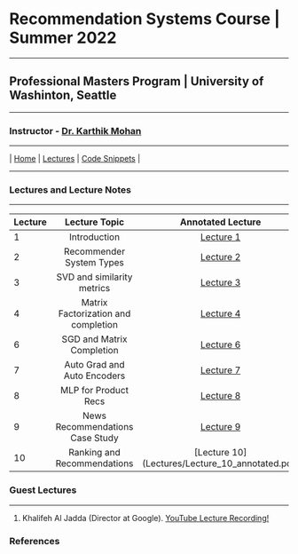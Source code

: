 # Recommendation Systems Course | Summer 2022 

***
 
## Professional Masters Program | University of Washinton, Seattle 

***


### Instructor - [Dr. Karthik Mohan](https://www.ece.uw.edu/people/karthik-mohan/)

***

| [Home](index.md)  | [Lectures](lectures.md)       | [Code Snippets](code_snippets.md)      |


***


### Lectures and Lecture Notes

***

| Lecture | Lecture Topic | Annotated Lecture |
| :--- | :----: | :---: |
| 1 | Introduction | [Lecture 1](Lectures/Lecture_1_annotated.pdf) |
| 2 | Recommender System Types | [Lecture 2](Lectures/Lecture_2_annotated.pdf) |
| 3 | SVD and similarity metrics | [Lecture 3](Lectures/Lecture_3_annotated.pdf) |
| 4 | Matrix Factorization and completion  | [Lecture 4](Lectures/Lecture_4_annotated.pdf) |
| 6 | SGD and Matrix Completion | [Lecture 6](Lectures/Lecture_6_annotated.pdf) |
| 7 | Auto Grad and Auto Encoders | [Lecture 7](Lectures/Lecture_7_annotated.pdf) |
| 8 | MLP for Product Recs | [Lecture 8](Lectures/Lecture_8_annotated.pdf) |
| 9 | News Recommendations Case Study| [Lecture 9](Lectures/Lecture_9_annotated.pdf) |
| 10 | Ranking and Recommendations | [Lecture 10] (Lectures/Lecture_10_annotated.pdf) |


### Guest Lectures

*** 

1. Khalifeh Al Jadda (Director at Google). <a href="https://www.youtube.com/watch?v=5Pa9NN_uRYg&t=1s" target="_blank">YouTube Lecture Recording!</a>



### References


